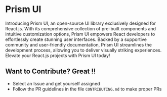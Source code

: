 # Prism UI

Introducing Prism UI, an open-source UI library exclusively designed for React.js. With its comprehensive collection of pre-built components and intuitive customization options, Prism UI empowers React developers to effortlessly create stunning user interfaces. Backed by a supportive community and user-friendly documentation, Prism UI streamlines the development process, allowing you to deliver visually striking experiences. Elevate your React.js projects with Prism UI today!


## Want to Contribute? Great !!

- Select an Issue and get yourself assigned
- Follow the PR guidelines in the file `CONTRIBUTING.md` to make proper PRs

